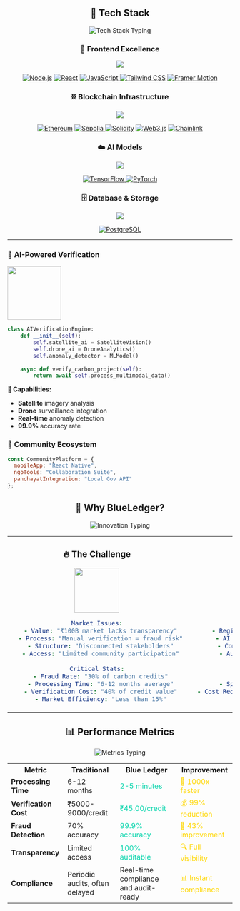 
<div align="center">

## 🚀 **Tech Stack**

<img src="https://readme-typing-svg.herokuapp.com?font=JetBrains+Mono&size=19&duration=3000&pause=1000&color=FFD700&center=true&vCenter=true&width=800&lines=💎+Enterprise-Grade+Technologies;🔧+Best-in-Class+Developer+Tools;⚡+High-Performance+Stack;🛡️+Security-First+Architecture" alt="Tech Stack Typing" />

</div>

<div align="center">

### **🎨 Frontend Excellence**
<img src="https://skillicons.dev/icons?i=nodejs,react,javascript,tailwind,figma,vercel" />

[![Node.js](https://img.shields.io/badge/Next.js_14-000000?style=for-the-badge&logo=nextdotjs&logoColor=white&labelColor=00D4AA)](https://nextjs.org/)
[![React](https://img.shields.io/badge/React_18-20232A?style=for-the-badge&logo=react&logoColor=61DAFB&labelColor=1a1a1a)](https://reactjs.org/)
[![ JavaScript ]( https://img.shields.io/badge/JavaScript_ES6-F7DF1E?style=for-the-badge&logo=javascript&logoColor=white&labelColor=1a1a1a ) ]( https://www.javascript.com/ )
[![Tailwind CSS](https://img.shields.io/badge/Tailwind_CSS_3-38B2AC?style=for-the-badge&logo=tailwind-css&logoColor=white&labelColor=1a1a1a)](https://tailwindcss.com/)
[![Framer Motion](https://img.shields.io/badge/Framer_Motion-0055FF?style=for-the-badge&logo=framer&logoColor=white&labelColor=1a1a1a)](https://www.framer.com/motion/)

### **⛓️ Blockchain Infrastructure**
<img src="https://skillicons.dev/icons?i=solidity,nodejs,ipfs" />

[![Ethereum](https://img.shields.io/badge/Ethereum-3C3C3D?style=for-the-badge&logo=ethereum&logoColor=white&labelColor=627EEA)](https://ethereum.org/)
[![ Sepolia ]( https://img.shields.io/badge/Sepolia-4B0082?style=for-the-badge&logo=ethereum&logoColor=white&labelColor=1a1a1a ) ]( https://sepolia.ethereum.org/ )
[![Solidity](https://img.shields.io/badge/Solidity_0.8-363636?style=for-the-badge&logo=solidity&logoColor=white&labelColor=1a1a1a)](https://soliditylang.org/)
[![Web3.js](https://img.shields.io/badge/Web3.js-F16822?style=for-the-badge&logo=web3dotjs&logoColor=white&labelColor=1a1a1a)](https://web3js.readthedocs.io/)
[![Chainlink](https://img.shields.io/badge/Chainlink-375BD2?style=for-the-badge&logo=chainlink&logoColor=white&labelColor=1a1a1a)](https://chain.link/)

### **☁️ AI Models**
<img src="https://skillicons.dev/icons?i=tensorflow,pytorch" />

[![ TensorFlow ]( https://img.shields.io/badge/TensorFlow-FF6F20?style=for-the-badge&logo=tensorflow&logoColor=white&labelColor=1a1a1a ) ]( https://www.tensorflow.org/ )
[![ PyTorch ]( https://img.shields.io/badge/PyTorch-E94E77?style=for-the-badge&logo=pytorch&logoColor=white&labelColor=1a1a1a ) ]( https://pytorch.org/ )

### **🗄️ Database & Storage**
<img src="https://skillicons.dev/icons?i=postgresql,ipfs" />

[![PostgreSQL](https://img.shields.io/badge/PostgreSQL_15-336791?style=for-the-badge&logo=postgresql&logoColor=white&labelColor=1a1a1a)](https://postgresql.org/)


</div>

---


### 🤖 **AI-Powered Verification**
<img src="https://media.giphy.com/media/3o7qDVHln5s9aZqs2k/giphy.gif" width="120">

```python
class AIVerificationEngine:
    def __init__(self):
        self.satellite_ai = SatelliteVision()
        self.drone_ai = DroneAnalytics()
        self.anomaly_detector = MLModel()
        
    async def verify_carbon_project(self):
        return await self.process_multimodal_data()
```

**🎯 Capabilities:**
- **Satellite** imagery analysis
- **Drone** surveillance integration
- **Real-time** anomaly detection
- **99.9%** accuracy rate

</td>
<td width="33%" align="center">

### 👥 **Community Ecosystem**


```javascript
const CommunityPlatform = {
  mobileApp: "React Native",
  ngoTools: "Collaboration Suite",
  panchayatIntegration: "Local Gov API"
};
```



<div align="center">

## 🌟 **Why BlueLedger?**

<div align="center">
<img src="https://readme-typing-svg.herokuapp.com?font=Fira+Code&size=18&duration=2500&pause=800&color=00D4AA&center=true&vCenter=true&width=600&lines=💡+Innovation+Meets+Sustainability;🚀+Next-Generation+Technology;🌍+Global+Impact+Solution;⚡+Lightning+Fast+Verification" alt="Innovation Typing" />
</div>

<table>
<tr>
<td width="50%" align="center">

### 🔥 **The Challenge**
<img src="https://media.giphy.com/media/3oKIPEqDGUULpEU0aQ/giphy.gif" width="100">

```yaml
Market Issues:
  - Value: "₹100B market lacks transparency"
  - Process: "Manual verification = fraud risk"
  - Structure: "Disconnected stakeholders"
  - Access: "Limited community participation"
  
Critical Stats:
  - Fraud Rate: "30% of carbon credits"
  - Processing Time: "6-12 months average"
  - Verification Cost: "40% of credit value"
  - Market Efficiency: "Less than 15%"
```

</td>
<td width="50%" align="center">

### ✨ **Our Revolution**
<img src="https://media.giphy.com/media/26tn33aiTi1jkl6H6/giphy.gif" width="100">

```yaml
BlueLedger Solutions:
  - Registry: "Immutable blockchain verification"
  - AI Engine: "Real-time automated validation"
  - Community: "Decentralized data collection"
  - Automation: "Smart contract tokenization"
  
Performance Gains:
  - Fraud Reduction: "99.9% accuracy"
  - Speed Increase: "1000x faster processing"
  - Cost Reduction: "90% lower verification than regular"
  - Transparency: "100% auditable"
```

</td>
</tr>
</table>

## 📊 **Performance Metrics**

<img src="https://readme-typing-svg.herokuapp.com?font=Orbitron&size=18&duration=2800&pause=1000&color=00D4AA&center=true&vCenter=true&width=600&lines=📈+Real-Time+Performance+Analytics;⚡+Lightning+Fast+Processing;🎯+99.9%25+Accuracy+Rate;🚀+1000x+Speed+Improvement" alt="Metrics Typing" />

<table align="center">
<tr>
<th>Metric</th>
<th>Traditional</th>
<th>Blue Ledger</th>
<th>Improvement</th>
</tr>
<tr>
<td><strong>Processing Time</strong></td>
<td>6-12 months</td>
<td><span style="color: #00D4AA">2-5 minutes</span></td>
<td><span style="color: #FFD700">🚀 1000x faster</span></td>
</tr>
<tr>
<td><strong>Verification Cost</strong></td>
<td>₹5000-9000/credit</td>
<td><span style="color: #00D4AA">₹45.00/credit</span></td>
<td><span style="color: #FFD700">💰 99% reduction</span></td>
</tr>
<tr>
<td><strong>Fraud Detection</strong></td>
<td>70% accuracy</td>
<td><span style="color: #00D4AA">99.9% accuracy</span></td>
<td><span style="color: #FFD700">🎯 43% improvement</span></td>
</tr>
<tr>
<td><strong>Transparency</strong></td>
<td>Limited access</td>
<td><span style="color: #00D4AA">100% auditable</span></td>
<td><span style="color: #FFD700">🔍 Full visibility</span></td>
</tr>
<tr>
<td><strong>Compliance</strong></td>
<td>Periodic audits, often delayed</td>
<td>Real-time compliance and audit-ready</td>
<td><span style="color: #FFD700">📊 Instant compliance</span></td>
</tr>
</table>
</div>



